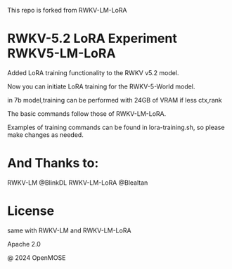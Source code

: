 This repo is forked from RWKV-LM-LoRA

# RWKV-5.2 LoRA Experiment RWKV5-LM-LoRA

Added LoRA training functionality to the RWKV v5.2 model.

Now you can initiate LoRA training for the RWKV-5-World model.

in 7b model,training can be performed with 24GB of VRAM if less ctx,rank

The basic commands follow those of RWKV-LM-LoRA.

Examples of training commands can be found in lora-training.sh, so please make changes as needed.



# And Thanks to:
RWKV-LM @BlinkDL
RWKV-LM-LoRA @Blealtan



# License
same with RWKV-LM and RWKV-LM-LoRA

Apache 2.0


@ 2024 OpenMOSE
